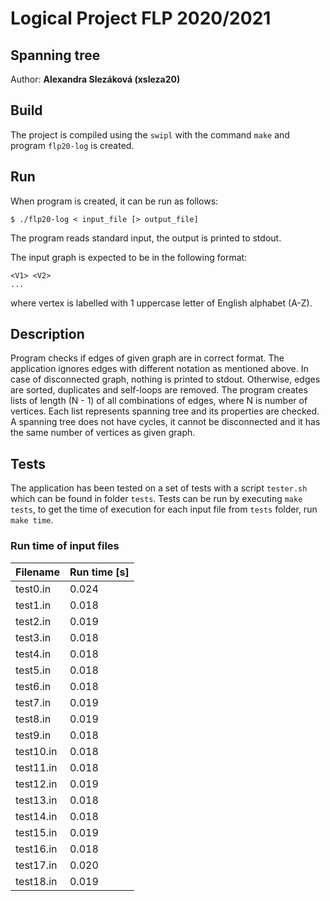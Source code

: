 
# Logical Project FLP 2020/2021

## Spanning tree
Author:  **Alexandra Slezáková (xsleza20)**

## Build
The project is compiled using the `swipl`  with the command `make` and program `flp20-log` is created.

## Run
When program is created, it can be run as follows:
```
$ ./flp20-log < input_file [> output_file]
```
The program reads standard input, the output is printed to stdout. 

The input graph is expected to be in the following format:
```
<V1> <V2>
...
```
where vertex is labelled with 1 uppercase letter of English alphabet (A-Z). 

## Description
Program checks if edges of given graph are in correct format.  The application ignores edges with different notation as mentioned above.  In case of disconnected graph, nothing is printed to stdout.
Otherwise,  edges are sorted, duplicates and self-loops are removed. The program creates lists of length (N - 1) of all combinations of edges, where N is number of vertices. Each list represents spanning tree and its properties are checked. A spanning tree does not have cycles, it cannot be disconnected and it has the same number of vertices as given graph.

## Tests
The application has been tested on a set of tests with a script `tester.sh` which can be found in folder `tests`. Tests can be run by executing `make tests`, to get the time of execution for each input file from `tests` folder, run `make time`. 

### Run time of input files 
| Filename      | Run time [s]  |
| ------------- | ------------- |
| test0.in      | 0.024         |
| test1.in      | 0.018         |
| test2.in      | 0.019         |
| test3.in      | 0.018         |
| test4.in      | 0.018         |
| test5.in      | 0.018         |
| test6.in      | 0.018         |
| test7.in      | 0.019         |
| test8.in      | 0.019         |
| test9.in      | 0.018         |
| test10.in     | 0.018         |
| test11.in     | 0.018         |
| test12.in     | 0.019         |
| test13.in     | 0.018         |
| test14.in     | 0.018         |
| test15.in     | 0.019         |
| test16.in     | 0.018         |
| test17.in     | 0.020         |
| test18.in     | 0.019         |
